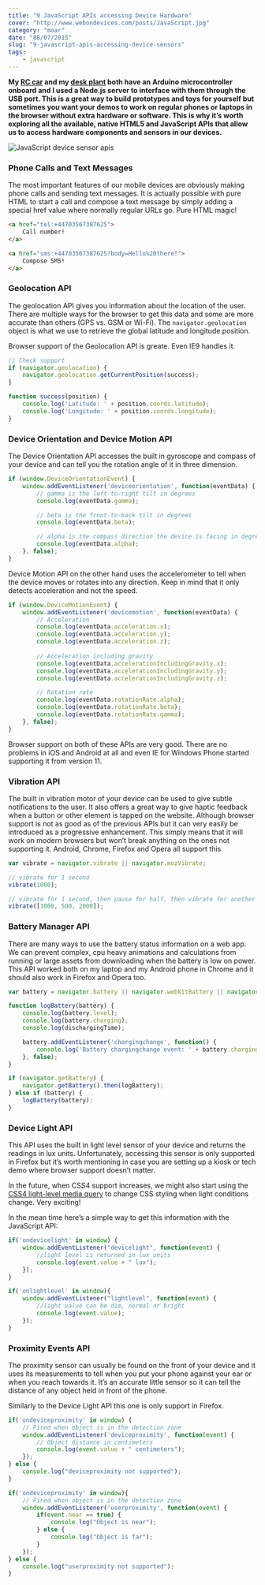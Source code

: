 ```yaml
---
title: "9 JavaScript APIs accessing Device Hardware"
cover: "http://www.webondevices.com/posts/JavaScript.jpg"
category: "moar"
date: "08/07/2015"
slug: "9-javascript-apis-accessing-device-sensors"
tags:
    - javascript
---
```


**My [RC car](http://www.webondevices.com/arduino-nodejs-rc-car-driven-with-html5-gamepad-api) and my [desk plant](http://www.webondevices.com/the-arduino-plant-with-javascript-voice-recognition/) both have an Arduino microcontroller onboard and I used a Node.js server to interface with them through the USB port. This is a great way to build prototypes and toys for yourself but sometimes you want your demos to work on regular phones or laptops in the browser without extra hardware or software. This is why it’s worth exploring all the available, native HTML5 and JavaScript APIs that allow us to access hardware components and sensors in our devices.**

![JavaScript device sensor apis](http://www.webondevices.com/posts/JavaScript.jpg)

### Phone Calls and Text Messages

The most important features of our mobile devices are obviously making phone calls and sending text messages. It is actually possible with pure HTML to start a call and compose a text message by simply adding a special href value where normally regular URLs go. Pure HTML magic!

``` html
<a href="tel:+44703567387625">
    Call number!
</a>

<a href="sms:+44703567387625?body=Hello%20there!">
    Compose SMS!
</a>
```

### Geolocation API

The geolocation API gives you information about the location of the user. There are multiple ways for the browser to get this data and some are more accurate than others (GPS vs. GSM or Wi-Fi). The `navigator.geolocation` object is what we use to retrieve the global latitude and longitude position.

Browser support of the Geolocation API is greate. Even IE9 handles it.

``` javascript
// Check support
if (navigator.geolocation) {
    navigator.geolocation.getCurrentPosition(success);
}

function success(position) {
    console.log('Latitude: ' + position.coords.latitude);
    console.log('Longitude: ' + position.coords.longitude);
}
```

### Device Orientation and Device Motion API

The Device Orientation API accesses the built in gyroscope and compass of your device and can tell you the rotation angle of it in three dimension.

``` javascript
if (window.DeviceOrientationEvent) {
    window.addEventListener('deviceorientation', function(eventData) {
        // gamma is the left-to-right tilt in degrees
        console.log(eventData.gamma);

        // beta is the front-to-back tilt in degrees
        console.log(eventData.beta);

        // alpha is the compass direction the device is facing in degrees
        console.log(eventData.alpha);
    }, false);
}
```

Device Motion API on the other hand uses the accelerometer to tell when the device moves or rotates into any direction. Keep in mind that it only detects acceleration and not the speed.

``` javascript
if (window.DeviceMotionEvent) {
    window.addEventListener('devicemotion', function(eventData) {   
        // Acceleration
        console.log(eventData.acceleration.x);
        console.log(eventData.acceleration.y);
        console.log(eventData.acceleration.z);
    
        // Acceleration including gravity
        console.log(eventData.accelerationIncludingGravity.x);
        console.log(eventData.accelerationIncludingGravity.y);
        console.log(eventData.accelerationIncludingGravity.z);

        // Rotation rate
        console.log(eventData.rotationRate.alpha);
        console.log(eventData.rotationRate.beta);
        console.log(eventData.rotationRate.gamma);
    }, false);
}
```

Browser support on both of these APIs are very good. There are no problems in iOS and Android at all and even IE for Windows Phone started supporting it from version 11.

### Vibration API

The built in vibration motor of your device can be used to give subtle notifications to the user. It also offers a great way to give haptic feedback when a button or other element is tapped on the website. Although browser support is not as good as of the previous APIs but it can very easily be introduced as a progressive enhancement. This simply means that it will work on modern browsers but won’t break anything on the ones not supporting it. Android, Chrome, Firefox and Opera all support this.

``` javascript
var vibrate = navigator.vibrate || navigator.mozVibrate;

// vibrate for 1 second
vibrate(1000);

// vibrate for 1 second, then pause for half, then vibrate for another 1 second
vibrate([1000, 500, 2000]);
```

### Battery Manager API
There are many ways to use the battery status information on a web app. We can prevent complex, cpu heavy animations and calculations from running or large assets from downloading when the battery is low on power. This API worked both on my laptop and my Android phone in Chrome and it should also work in Firefox and Opera too.

``` javascript
var battery = navigator.battery || navigator.webkitBattery || navigator.mozBattery;

function logBattery(battery) {
    console.log(battery.level);
    console.log(battery.charging);
    console.log(dischargingTime);

    battery.addEventListener('chargingchange', function() {
        console.log('Battery chargingchange event: ' + battery.charging);
    }, false);
}

if (navigator.getBattery) {
    navigator.getBattery().then(logBattery);
} else if (battery) {
    logBattery(battery);
}
```

### Device Light API

This API uses the built in light level sensor of your device and returns the readings in lux units. Unfortunately, accessing this sensor is only supported in Firefox but it’s worth mentioning in case you are setting up a kiosk or tech demo where browser support doesn’t matter.

In the future, when CSS4 support increases, we might also start using the [CSS4 light-level media query](http://dev.w3.org/csswg/mediaqueries4/#light-level) to change CSS styling when light conditions change. Very exciting!

In the mean time here’s a simple way to get this information with the JavaScript API:

``` javascript
if('ondevicelight' in window) {
    window.addEventListener("devicelight", function(event) {
        //light level is returned in lux units
        console.log(event.value + " lux");
    });
}

if('onlightlevel' in window){
    window.addEventListener("lightlevel", function(event) {
        //light value can be dim, normal or bright
        console.log(event.value);
    });
}
```

### Proximity Events API
The proximity sensor can usually be found on the front of your device and it uses its measurements to tell when you put your phone against your ear or when you reach towards it. It’s an accurate little sensor so it can tell the distance of any object held in front of the phone.

Similarly to the Device Light API this one is only support in Firefox.

``` javascript
if('ondeviceproximity' in window) {
    // Fired when object is in the detection zone
    window.addEventListener('deviceproximity', function(event) {
        // Object distance in centimeters 
        console.log(event.value + " centimeters");
    });
} else {
    console.log("deviceproximity not supported");
}

if('ondeviceproximity' in window){
    // Fired when object is in the detection zone
    window.addEventListener('userproximity', function(event) {
        if(event.near == true) {
            console.log("Object is near");
        } else {
            console.log("Object is far");
        }
    });
} else {
    console.log("userproximity not supported");
}
```
